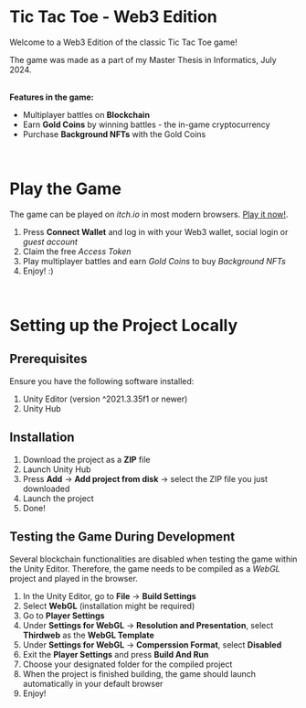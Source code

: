 # Tic Tac Toe - Web3 Edition
Welcome to a Web3 Edition of the classic Tic Tac Toe game! <br>

The game was made as a part of my Master Thesis in Informatics, July 2024. <br> <br>


**Features in the game:** <br>

- Multiplayer battles on **Blockchain**
- Earn **Gold Coins** by winning battles - the in-game cryptocurrency
- Purchase **Background NFTs** with the Gold Coins




&ensp;

# Play the Game
The game can be played on _itch.io_ in most modern browsers. [Play it now!](https://groven99.itch.io/web3-tic-tac-toe).

1. Press **Connect Wallet** and log in with your Web3 wallet, social login or _guest account_
2. Claim the free _Access Token_
3. Play multiplayer battles and earn _Gold Coins_ to buy _Background NFTs_
4. Enjoy! :)

&ensp;


# Setting up the Project Locally

## Prerequisites
Ensure you have the following software installed:
1. Unity Editor (version ^2021.3.35f1 or newer)
2. Unity Hub 

## Installation

1. Download the project as a **ZIP** file
2. Launch Unity Hub
3. Press **Add** -> **Add project from disk** -> select the ZIP file you just downloaded
4. Launch the project
5. Done!

## Testing the Game During Development
Several blockchain functionalities are disabled when testing the game within the Unity Editor. Therefore, the game needs to be compiled as a _WebGL_ project and played in the browser.

1. In the Unity Editor, go to **File** -> **Build Settings**
2. Select **WebGL** (installation might be required)
3. Go to **Player Settings**
4. Under **Settings for WebGL** -> **Resolution and Presentation**, select **Thirdweb** as the **WebGL Template**
5. Under **Settings for WebGL** -> **Comperssion Format**, select **Disabled**
6. Exit the **Player Settings** and press **Build And Run**
7. Choose your designated folder for the compiled project
8. When the project is finished building, the game should launch automatically in your default browser
9. Enjoy!



